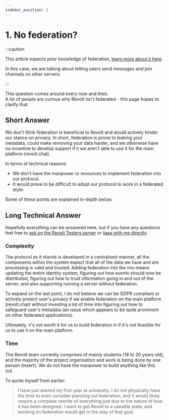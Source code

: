 ```yaml
---
sidebar_position: 2
---
```


# 1. No federation?

:::caution

This article expects prior knowledge of federation, [learn more about it here](https://matrix.org/faq/#what-does-federated-mean%3F).

In this case, we are talking about letting users send messages and join channels on other servers.

:::

This question comes around every now and then.<br/>A lot of people are curious why Revolt isn't federated - this page hopes to clarify that.

## Short Answer

We don't think federation is beneficial to Revolt and would actively hinder our stance on privacy. In short, federation is prone to leaking your metadata, could make removing your data harder, and we otherwise have no incentive to develop support if it we aren't able to use it for the main platform (revolt.chat).

In terms of technical reasons:
- We don't have the manpower or resources to implement federation into our protocol.
- It would prove to be difficult to adopt our protocol to work in a federated style.

Some of these points are explained in-depth below.

## Long Technical Answer

Hopefully everything can be answered here, but if you have any questions feel free to [ask on the Revolt Testers server](https://rvlt.gg/Testers) or [liase with me directly](https://insrt.uk).

### Complexity

The protocol as it stands is developed in a centralised manner, all the components within the system expect that all of the data we have and are processing is valid and trusted. Adding federation into the mix means updating the entire identity system, figuring out how events should now be distributed, figuring out how to trust information going in and out of the server, and also supporting running a server without federation.

To expand on the last point, I do not believe we can be GDPR compliant or actively protect user's privacy if we enable federation on the main platform (revolt.chat) without investing a lot of time into figuring out how to safeguard user's metadata (an issue which appears to be quite prominent on other federated applications).

Ultimately, it's not worth it for us to build federation in if it's not feasible for us to use it on the main platform.

### Time

The Revolt team currently comprises of mainly students (18 to 20 years old), and the majority of the project organisation and work is being done by one person (insert). We do not have the manpower to build anything like this out.

To quote myself from earlier:

> I have just started my first year at university. I do not physically have the time to even consider planning out federation, and it would likely require a complete rewrite of everything just due to the nature of how it has been designed. I want to get Revolt to a useable state, and working on federation would get in the way of that goal.
